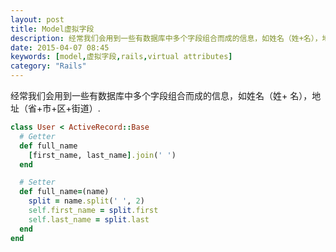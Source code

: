 ```yaml
---
layout: post
title: Model虚拟字段
description: 经常我们会用到一些有数据库中多个字段组合而成的信息，如姓名（姓+名），地址（省+市+区+街道）.
date: 2015-04-07 08:45
keywords: [model,虚拟字段,rails,virtual attributes]
category: "Rails"
---
```


经常我们会用到一些有数据库中多个字段组合而成的信息，如姓名（姓+    名），地址（省+市+区+街道）.

```ruby
class User < ActiveRecord::Base
  # Getter
  def full_name
    [first_name, last_name].join(' ')
  end

  # Setter
  def full_name=(name)
    split = name.split(' ', 2)
    self.first_name = split.first
    self.last_name = split.last
  end
end

```


